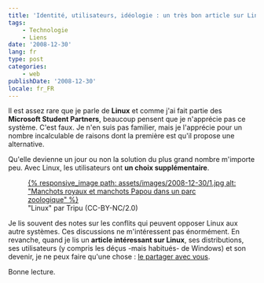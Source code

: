 ```yaml
---
title: 'Identité, utilisateurs, idéologie : un très bon article sur Linux'
tags:
    - Technologie
    - Liens
date: '2008-12-30'
lang: fr
type: post
categories:
    - web
publishDate: '2008-12-30'
locale: fr_FR
---
```


Il est assez rare que je parle de **Linux** et comme j'ai fait partie des **Microsoft Student Partners**, beaucoup pensent que je n'apprécie pas ce système. C'est faux. Je n'en suis pas familier, mais je l'apprécie pour un nombre incalculable de raisons dont la première est qu'il propose une alternative.

Qu'elle devienne un jour ou non la solution du plus grand nombre m'importe peu. Avec Linux, les utilisateurs ont **un choix supplémentaire**.

<figure>
  <a href="https://flic.kr/p/4rSp4" title="Voir en plus grand">
      {% responsive_image path: assets/images/2008-12-30/1.jpg alt: "Manchots royaux et manchots Papou dans un parc zoologique" %}
  </a>
  <figcaption>"Linux" par Tripu (CC-BY-NC/2.0)</figcaption>
</figure>

Je lis souvent des notes sur les conflits qui peuvent opposer Linux aux autre systèmes. Ces discussions ne m'intéressent pas énormément. En revanche, quand je lis un **article intéressant sur Linux**, ses distributions, ses utilisateurs (y compris les déçus -mais habitués- de Windows) et son devenir, je ne peux faire qu'une chose&nbsp;: [le partager avec vous](http://www.framablog.org/index.php/post/2008/12/27/linux-influence-anciens-utilisateurs-windows).

Bonne lecture.
